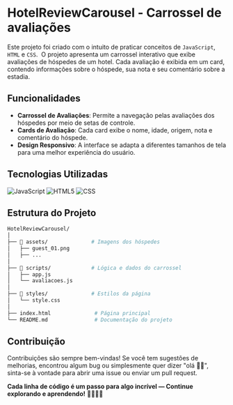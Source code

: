 # HotelReviewCarousel - Carrossel de avaliações
Este projeto foi criado com o intuito de praticar conceitos de `JavaScript`, `HTML` e `CSS`. 
O projeto apresenta um carrossel interativo que exibe avaliações de hóspedes de um hotel. Cada avaliação é exibida em um card, contendo informações sobre o hóspede, sua nota e seu comentário sobre a estadia.

## Funcionalidades
- **Carrossel de Avaliações**: Permite a navegação pelas avaliações dos hóspedes por meio de setas de controle.
- **Cards de Avaliação**: Cada card exibe o nome, idade, origem, nota e comentário do hóspede.
- **Design Responsivo**: A interface se adapta a diferentes tamanhos de tela para uma melhor experiência do usuário.

## Tecnologias Utilizadas
![JavaScript](https://img.shields.io/badge/JavaScript-white?style=flat&logo=javascript&logoColor=%23F7DF1E&color=black)
![HTML5](https://img.shields.io/badge/HTML5-white?style=flat&logo=html5&logoColor=%23E34F26&color=black)
![CSS](https://img.shields.io/badge/CSS-white?style=flat&logo=css&logoColor=%236CADDF&color=black)

## Estrutura do Projeto
```bash
HotelReviewCarousel/
│
├── 📁 assets/              # Imagens dos hóspedes
│   ├── guest_01.png
│   ├── ...
│
├── 📁 scripts/             # Lógica e dados do carrossel
│   ├── app.js             
│   └── avaliacoes.js      
│
├── 📁 styles/              # Estilos da página
│   └── style.css          
│
├── index.html              # Página principal
└── README.md               # Documentação do projeto
```

## Contribuição 
Contribuições são sempre bem-vindas! Se você tem sugestões de melhorias, encontrou algum bug ou simplesmente quer dizer "olá 👋🏽", sinta-se à vontade para abrir uma issue ou enviar um pull request.

**Cada linha de código é um passo para algo incrível — Continue explorando e aprendendo!** 🚀👩🏽‍💻
